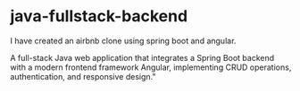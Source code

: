 # java-fullstack-backend
I have created an airbnb clone using spring boot and angular.

A full-stack Java web application that integrates a Spring Boot backend with a modern frontend framework Angular, implementing CRUD operations, authentication, and responsive design."
